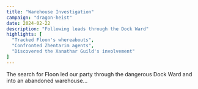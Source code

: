 ```yaml
---
title: "Warehouse Investigation"
campaign: "dragon-heist"
date: 2024-02-22
description: "Following leads through the Dock Ward"
highlights: [
  "Tracked Floon's whereabouts",
  "Confronted Zhentarim agents",
  "Discovered the Xanathar Guild's involvement"
]
---
```


The search for Floon led our party through the dangerous Dock Ward and into an abandoned warehouse...